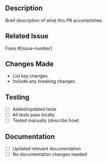 ## Description
Brief description of what this PR accomplishes.

## Related Issue
Fixes #[issue-number]

## Changes Made
- List key changes
- Include any breaking changes

## Testing
- [ ] Added/updated tests
- [ ] All tests pass locally
- [ ] Tested manually (describe how)

## Documentation
- [ ] Updated relevant documentation
- [ ] No documentation changes needed